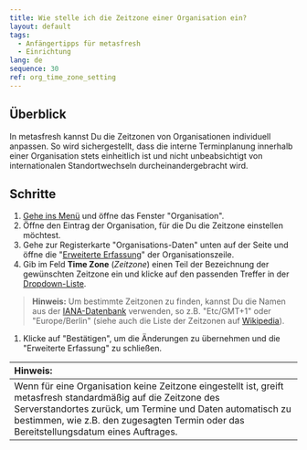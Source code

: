 ```yaml
---
title: Wie stelle ich die Zeitzone einer Organisation ein?
layout: default
tags:
  - Anfängertipps für metasfresh
  - Einrichtung
lang: de
sequence: 30
ref: org_time_zone_setting
---
```


## Überblick
In metasfresh kannst Du die Zeitzonen von Organisationen individuell anpassen. So wird sichergestellt, dass die interne Terminplanung innerhalb einer Organisation stets einheitlich ist und nicht unbeabsichtigt von internationalen Standortwechseln durcheinandergebracht wird.

## Schritte
1. [Gehe ins Menü](Menu) und öffne das Fenster "Organisation".
1. Öffne den Eintrag der Organisation, für die Du die Zeitzone einstellen möchtest.
1. Gehe zur Registerkarte "Organisations-Daten" unten auf der Seite und öffne die "[Erweiterte Erfassung](AdvancedEditTab_Öffnen)" der Organisationszeile.
1. Gib im Feld **Time Zone** (*Zeitzone*) einen Teil der Bezeichnung der gewünschten Zeitzone ein und klicke auf den passenden Treffer in der [Dropdown-Liste](Keyboard_Shortcuts_Liste).
 >**Hinweis:** Um bestimmte Zeitzonen zu finden, kannst Du die Namen aus der <a href="https://www.iana.org/time-zones" title="IANA Time Zone Database" target="blank">IANA-Datenbank</a> verwenden, so z.B. "Etc/GMT+1" oder "Europe/Berlin" (siehe auch die Liste der Zeitzonen auf <a href="https://en.wikipedia.org/wiki/List_of_tz_database_time_zones" title="List of tz database time zones" target="blank">Wikipedia</a>).

1. Klicke auf "Bestätigen", um die Änderungen zu übernehmen und die "Erweiterte Erfassung" zu schließen.

| **Hinweis:** |
| :--- |
| Wenn für eine Organisation keine Zeitzone eingestellt ist, greift metasfresh standardmäßig auf die Zeitzone des Serverstandortes zurück, um Termine und Daten automatisch zu bestimmen, wie z.B. den zugesagten Termin oder das Bereitstellungsdatum eines Auftrages. |
